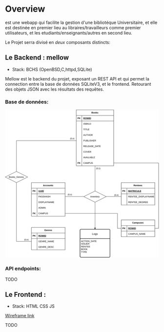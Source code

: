 # Overview

<ToBeDetermined> est une webapp qui facilite la gestion d'une bibliotéque Universitaire, et elle est destinée en premier lieu au libraires/travailleurs comme premier utilisateurs, et les etudiants/enseignants/autres en second lieu.


Le Projet serra divisé en *deux* composants distincts:

## Le Backend : mellow
- Stack: BCHS (OpenBSD,C,httpd,SQLite)  

Mellow est le backend du projet, exposant un REST API et qui permet la connection entre la base de données SQLiteV3, et le frontend. Retourant des objets JSON avec les résultats des requêtes.

### Base de données:
![Schema](./DB.svg)
### API endpoints:
TODO
## Le Frontend : <ToBeDetermined>
- Stack: HTML CSS JS

[Wireframe link](https://www.canva.com/design/DAGf5gWIg7E/Hh4Bi0XXFv2vhkFpdgxjjQ/view?mode=prototype)

TODO

